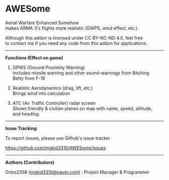 # AWESome  
Aerial Warfare Enhanced Somehow  
makes ARMA 3's flights more realistic (GWPS, wind effect, etc.)  

Although this addon is licensed under CC BY-NC-ND 4.0, feel free  
to contact me if you need any code from this addon for applications.  
  

----

**Functions (Effect on game)**  

1. GPWS (Ground Proximity Warning)  
Includes missile warning and other sound-warnings from Bitching  
Betty from F-16  

2. Realistic Aerodynamics (drag, lift, etc.)  
Brings wind into calculation  

3. ATC (Air Traffic Controller) radar screen  
Shows friendly & civilian planes on map with name, speed, altitude,  
and heading.  
  

----

**Issue Tracking**  

To report issues, please use Github's issue tracker  

https://github.com/mgkid3310/AWESome/issues  
  

----

**Authors (Contributors)**  

Orbis2358 (mgkid3310@naver.com) : Project Manager & Programmer  

